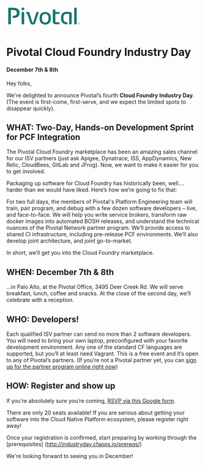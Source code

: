 # ![Pivotal Logo](img/pivotal_logo_sm.png)

# Pivotal Cloud Foundry Industry Day #

#### December 7th & 8th
Hey folks,

We're delighted to announce Pivotal’s fourth __Cloud Foundry Industry Day__.
(The event is first-come, first-serve, and we expect the limited spots to disappear quickly).

## WHAT: Two-Day, Hands-on Development Sprint for PCF Integration

The Pivotal Cloud Foundry marketplace has been an amazing sales channel for our ISV partners (just ask Apigee, Dynatrace, ISS, AppDynamics, New Relic, CloudBees, GitLab and JFrog). Now, we want to make it easier for you to get involved.

Packaging up software for Cloud Foundry has historically been, well…. harder than we would have liked. Here’s how we’re going to fix that:

For two full days, the members of Pivotal's Platform Engineering team will train, pair program, and debug with a few dozen software developers – live, and face-to-face. We will help you write service brokers, transform raw docker images into automated BOSH releases, and understand the technical nuances of the Pivotal Network partner program. We’ll provide access to shared CI infrastructure, including pre-release PCF environments. We’ll also develop joint architecture, and joint go-to-market.

In short, we’ll get you into the Cloud Foundry marketplace.

## WHEN: December 7th & 8th

…in Palo Alto, at the Pivotal Office, 3495 Deer Creek Rd.
We will serve breakfast, lunch, coffee and snacks.
At the close of the second day, we’ll celebrate with a reception.

## WHO: Developers!

Each qualified ISV partner can send no more than 2 software developers.
You will need to bring your own laptop, preconfigured with your favorite development environment.
Any one of the standard CF languages are supported, but you’ll at least need Vagrant.
This is a free event and it’s open to any of Pivotal’s partners.
(If you’re not a Pivotal partner yet, you can [sign up for the partner program online right now](https://partners.pivotal.io/users/new))

## HOW: Register and show up

If you’re absolutely sure you’re coming, [RSVP via this Google form](https://docs.google.com/forms/d/e/1FAIpQLSdjoA309f6z_6Wefis4puK69JUc0wumPmB9OOHJJ_byNKydNA/viewform?usp=send_form).

There are only 20 seats available! If you are serious about getting your software into the Cloud Native Platform ecosystem, please register right away!

Once your registration is confirmed, start preparing by working through the [prerequisites] (http://industryday.cfapps.io/prereqs/)

We're looking forward to seeing you in December!
